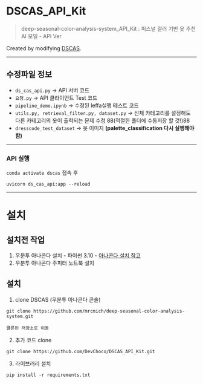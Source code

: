 # DSCAS_API_Kit
> deep-seasonal-color-analysis-system_API_Kit
> : 퍼스널 컬러 기반 옷 추천 AI 모델 - API Ver

Created by modifying [DSCAS](https://github.com/mrcmich/deep-seasonal-color-analysis-system).

-----
## 수정파일 정보
- `ds_cas_api.py` -> API 서버 코드
- `요청.py` -> API 클라이언트 Test 코드
- `pipeline_demo.ipynb` -> 수정된 leffa실행 테스트 코드
- `utils.py, retrieval_filter.py, dataset.py` -> 신체 카테고리를 설정해도 다른 카테고리의 옷이 출력되는 문제 수정 88(적절한 폴더에 수동저장 할 것!)88
- `dresscode_test_dataset` -> 옷 이미지 **(palette_classification 다시 실행해야함)**
-----
### API 실행 
`conda activate dscas` 접속 후
```
uvicorn ds_cas_api:app --reload
```
------
# 설치

## 설치전 작업
1. 우분투 아나콘다 설치 - 파이썬 3.10 - [아나콘다 설치 참고](https://github.com/kimsehyun-34/Data_Preprocessing/blob/main/README.md)
2. 우분투 아나콘다 주피터 노트북 설치

## 설치
1. clone DSCAS (우분투 아나콘다 콘솔)
```
git clone https://github.com/mrcmich/deep-seasonal-color-analysis-system.git
```
```
클론된 저장소로 이동
```
2. 추가 코드 clone
```
git clone https://github.com/DevChoco/DSCAS_API_Kit.git
```
3. 라이브러리 설치
```
pip install -r requirements.txt
```
